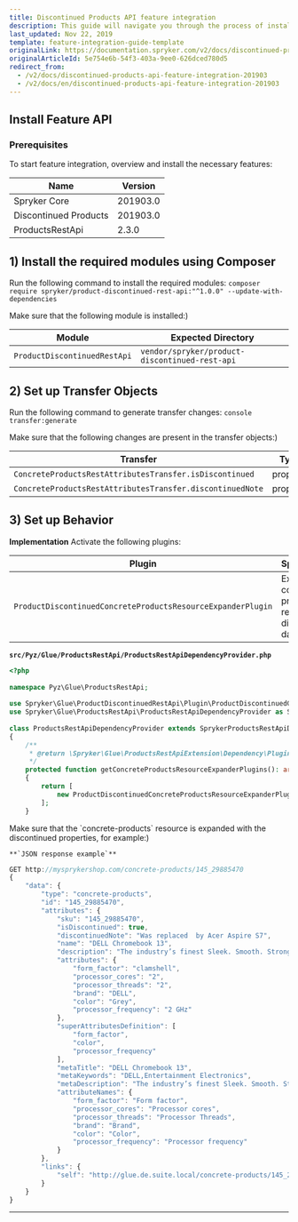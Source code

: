 ```yaml
---
title: Discontinued Products API feature integration
description: This guide will navigate you through the process of installing and configuring the Discontinued Products feature in Spryker OS.
last_updated: Nov 22, 2019
template: feature-integration-guide-template
originalLink: https://documentation.spryker.com/v2/docs/discontinued-products-api-feature-integration-201903
originalArticleId: 5e754e6b-54f3-403a-9ee0-626dced780d5
redirect_from:
  - /v2/docs/discontinued-products-api-feature-integration-201903
  - /v2/docs/en/discontinued-products-api-feature-integration-201903
---
```


## Install Feature API
### Prerequisites
To start feature integration, overview and install the necessary features:

|Name  |  Version|
| --- | --- |
| Spryker Core | 201903.0 |
| Discontinued Products | 201903.0 |
| ProductsRestApi | 2.3.0 |

## 1) Install the required modules using Composer

Run the following command to install the required modules:
`composer require spryker/product-discontinued-rest-api:"^1.0.0" --update-with-dependencies`

<section contenteditable="false" class="warningBox"><div class="content">
    Make sure that the following module is installed:)

|Module  |  Expected Directory|
| --- | --- |
|`ProductDiscontinuedRestApi`  |`vendor/spryker/product-discontinued-rest-api`  |
</div></section>

## 2) Set up Transfer Objects

Run the following command to generate transfer changes:
`console transfer:generate`

<section contenteditable="false" class="warningBox"><div class="content">
    Make sure that the following changes are present in the transfer objects:)

|Transfer  |Type  | Event | Path |
| --- | --- | --- | --- |
| `ConcreteProductsRestAttributesTransfer.isDiscontinued` |property  | created | `src/Generated/Shared/Transfer/ConcreteProductsRestAttributesTransfer` |
|`ConcreteProductsRestAttributesTransfer.discontinuedNote`|property|created|`src/Generated/Shared/Transfer/ConcreteProductsRestAttributesTransfer`|
</div></section>

## 3) Set up Behavior
**Implementation**
Activate the following plugins:

|  Plugin| Specification |Prerequisites  |Namespace  |
| --- | --- | --- | --- |
| `ProductDiscontinuedConcreteProductsResourceExpanderPlugin` | Expands the concrete-products resource with discontinued data. | None | `Spryker\Glue\ProductDiscontinuedRestApi\Plugin` |

**`src/Pyz/Glue/ProductsRestApi/ProductsRestApiDependencyProvider.php`**
```php
<?php
 
namespace Pyz\Glue\ProductsRestApi;
 
use Spryker\Glue\ProductDiscontinuedRestApi\Plugin\ProductDiscontinuedConcreteProductsResourceExpanderPlugin;
use Spryker\Glue\ProductsRestApi\ProductsRestApiDependencyProvider as SprykerProductsRestApiDependencyProvider;
 
class ProductsRestApiDependencyProvider extends SprykerProductsRestApiDependencyProvider
{
    /**
     * @return \Spryker\Glue\ProductsRestApiExtension\Dependency\Plugin\ConcreteProductsResourceExpanderPluginInterface[]
     */
    protected function getConcreteProductsResourceExpanderPlugins(): array
    {
        return [
            new ProductDiscontinuedConcreteProductsResourceExpanderPlugin(),
        ];
    }
```

<section contenteditable="false" class="warningBox"><div class="content">
    Make sure that the `concrete-products` resource is expanded with the discontinued properties, for example:)

    **`JSON response example`**
```js
GET http://mysprykershop.com/concrete-products/145_29885470
{
    "data": {
        "type": "concrete-products",
        "id": "145_29885470",
        "attributes": {
            "sku": "145_29885470",
            "isDiscontinued": true,
            "discontinuedNote": "Was replaced  by Acer Aspire S7",
            "name": "DELL Chromebook 13",
            "description": "The industry’s finest Sleek. Smooth. Strong: The carbon fiber finish with magnesium alloy is light, durable, cool to the touch and designed to impress. The Google ecosystem at your service: Expect Speed - boots in seconds, Simplicity - easy to use and manage, Secure - with virus protection built-in, encrypted user data and automated updates. A wide range of magnificence: Bring business projects to full light with industry leading brightness and viewing angles on a 13.3\" FHD IPS display with optional scratch-resistant Corning® Gorilla® Glass NBT™ touch display. Business class performance - Browse faster using up to core i5 5th gen intel Core processors and experience the performance of Dell's most powerful chromebook. Professional looks and productivity: Thoughtfully designed to be sleek and useful with a carbon fiber lid, dark gray alloy chassis, backlit keyboard, glass track pad and 1080p display. Work on the go: Securely and easily access servers, mirror desktops and improve lifecycle management with Dell unique IP from KACE, SonicWALL (VPN) and Wyse.",
            "attributes": {
                "form_factor": "clamshell",
                "processor_cores": "2",
                "processor_threads": "2",
                "brand": "DELL",
                "color": "Grey",
                "processor_frequency": "2 GHz"
            },
            "superAttributesDefinition": [
                "form_factor",
                "color",
                "processor_frequency"
            ],
            "metaTitle": "DELL Chromebook 13",
            "metaKeywords": "DELL,Entertainment Electronics",
            "metaDescription": "The industry’s finest Sleek. Smooth. Strong: The carbon fiber finish with magnesium alloy is light, durable, cool to the touch and designed to impress. The",
            "attributeNames": {
                "form_factor": "Form factor",
                "processor_cores": "Processor cores",
                "processor_threads": "Processor Threads",
                "brand": "Brand",
                "color": "Color",
                "processor_frequency": "Processor frequency"
            }
        },
        "links": {
            "self": "http://glue.de.suite.local/concrete-products/145_29885470"
        }
    }
}
```
</div></section>

* * *

<!--See also:**
Retrieving Alternative Products
-->
<!-- Last review date: Mar 14, 2019 -->
